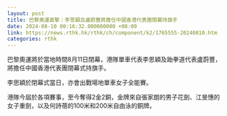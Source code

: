 ```yaml
---
layout: post
title: 巴黎奧運直擊｜李思穎及盧蔚豐將擔任中國香港代表團閉幕持旗手
date: 2024-08-10 00:16:32.000000000 +08:00
link: https://news.rthk.hk/rthk/ch/component/k2/1765555-20240810.htm
categories: rthk
---
```


巴黎奧運將於當地時間8月11日閉幕，港隊單車代表李思穎及跆拳道代表盧蔚豐，將擔任中國香港代表團閉幕式持旗手。

李思穎於閉幕式當日，亦會出戰場地單車女子全能賽。

港隊今屆於各項賽事，至今奪得2金2銅，金牌來自張家朗的男子花劍、江旻憓的女子重劍，以及何詩蓓的100米和200米自由泳的銅牌。
